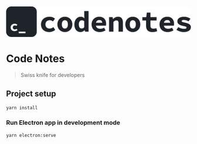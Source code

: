 ![](src/assets/logo.svg)

# Code Notes

> Swiss knife for developers

## Project setup
```
yarn install
```

### Run Electron app in development mode
```
yarn electron:serve
```

